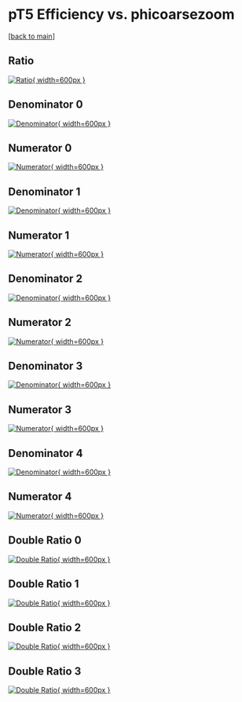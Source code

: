 # pT5 Efficiency vs. phicoarsezoom

[[back to main](./)]



## Ratio

[![Ratio](../mtv/var/pT5_base_13_-1_eff_phicoarsezoom.png){ width=600px }](../mtv/var/pT5_base_13_-1_eff_phicoarsezoom.pdf)

## Denominator 0

[![Denominator](../mtv/den/pT5_base_13_-1_eff_phicoarsezoom_den0.png){ width=600px }](../mtv/den/pT5_base_13_-1_eff_phicoarsezoom_den0.pdf)

## Numerator 0

[![Numerator](../mtv/num/pT5_base_13_-1_eff_phicoarsezoom_num0.png){ width=600px }](../mtv/num/pT5_base_13_-1_eff_phicoarsezoom_num0.pdf)

## Denominator 1

[![Denominator](../mtv/den/pT5_base_13_-1_eff_phicoarsezoom_den1.png){ width=600px }](../mtv/den/pT5_base_13_-1_eff_phicoarsezoom_den1.pdf)

## Numerator 1

[![Numerator](../mtv/num/pT5_base_13_-1_eff_phicoarsezoom_num1.png){ width=600px }](../mtv/num/pT5_base_13_-1_eff_phicoarsezoom_num1.pdf)

## Denominator 2

[![Denominator](../mtv/den/pT5_base_13_-1_eff_phicoarsezoom_den2.png){ width=600px }](../mtv/den/pT5_base_13_-1_eff_phicoarsezoom_den2.pdf)

## Numerator 2

[![Numerator](../mtv/num/pT5_base_13_-1_eff_phicoarsezoom_num2.png){ width=600px }](../mtv/num/pT5_base_13_-1_eff_phicoarsezoom_num2.pdf)

## Denominator 3

[![Denominator](../mtv/den/pT5_base_13_-1_eff_phicoarsezoom_den3.png){ width=600px }](../mtv/den/pT5_base_13_-1_eff_phicoarsezoom_den3.pdf)

## Numerator 3

[![Numerator](../mtv/num/pT5_base_13_-1_eff_phicoarsezoom_num3.png){ width=600px }](../mtv/num/pT5_base_13_-1_eff_phicoarsezoom_num3.pdf)

## Denominator 4

[![Denominator](../mtv/den/pT5_base_13_-1_eff_phicoarsezoom_den4.png){ width=600px }](../mtv/den/pT5_base_13_-1_eff_phicoarsezoom_den4.pdf)

## Numerator 4

[![Numerator](../mtv/num/pT5_base_13_-1_eff_phicoarsezoom_num4.png){ width=600px }](../mtv/num/pT5_base_13_-1_eff_phicoarsezoom_num4.pdf)

## Double Ratio 0

[![Double Ratio](../mtv/ratio/pT5_base_13_-1_eff_phicoarsezoom_ratio0.png){ width=600px }](../mtv/ratio/pT5_base_13_-1_eff_phicoarsezoom_ratio0.pdf)

## Double Ratio 1

[![Double Ratio](../mtv/ratio/pT5_base_13_-1_eff_phicoarsezoom_ratio1.png){ width=600px }](../mtv/ratio/pT5_base_13_-1_eff_phicoarsezoom_ratio1.pdf)

## Double Ratio 2

[![Double Ratio](../mtv/ratio/pT5_base_13_-1_eff_phicoarsezoom_ratio2.png){ width=600px }](../mtv/ratio/pT5_base_13_-1_eff_phicoarsezoom_ratio2.pdf)

## Double Ratio 3

[![Double Ratio](../mtv/ratio/pT5_base_13_-1_eff_phicoarsezoom_ratio3.png){ width=600px }](../mtv/ratio/pT5_base_13_-1_eff_phicoarsezoom_ratio3.pdf)

